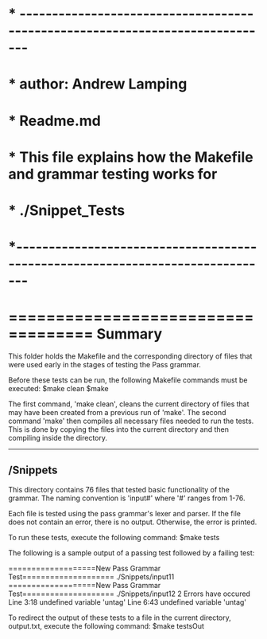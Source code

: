 # * ----------------------------------------------------------------------------- #
# * author: Andrew Lamping 								     #
# * Readme.md										     #
# * This file explains how the Makefile and grammar testing works for             #
# * ./Snippet_Tests     								     #
# *------------------------------------------------------------------------------ #

===================================
Summary
===================================
This folder holds the Makefile and the corresponding directory of files that were used early
in the stages of testing the Pass grammar. 

Before these tests can be run, the following Makefile commands must be executed:
$make clean
$make

The first command, 'make clean', cleans the current directory of files that may have been created from a previous run
of 'make'. The second command 'make' then compiles all necessary files needed to run the tests. This is done by copying
the files into the current directory and then compiling inside the directory.


------------
/Snippets
------------
This directory contains 76 files that tested basic functionality of the grammar.
The naming convention is 'input#' where '#' ranges from 1-76.

Each file is tested using the pass grammar's lexer and parser. If the file does not contain an error,
there is no output. Otherwise, the error is printed. 

To run these tests, execute the following command:
$make tests

The following is a sample output of a passing test followed by a failing test:

===================New Pass Grammar Test====================
./Snippets/input11
===================New Pass Grammar Test====================
./Snippets/input12
2 Errors have occured
Line 3:18 undefined variable 'untag'
Line 6:43 undefined variable 'untag'


To redirect the output of these tests to a file in the current directory, output.txt, execute the following command:
$make testsOut
